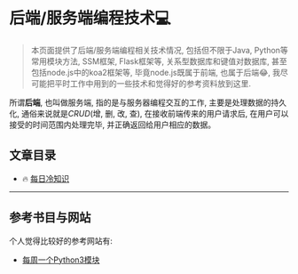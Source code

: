 # 后端/服务端编程技术💻

> 本页面提供了后端/服务端编程相关技术情况, 包括但不限于Java, Python等常用模块方法, SSM框架, Flask框架等, 关系型数据库和键值对数据库, 甚至包括node.js中的koa2框架等, 毕竟node.js既属于前端, 也属于后端:joy:, 我尽可能把平时工作中用到的一些技术和觉得好的参考资料放到这里.

所谓**后端**, 也叫做服务端, 指的是与服务器编程交互的工作, 主要是处理数据的持久化, 通俗来说就是*CRUD*(增, 删, 改, 查), 在接收前端传来的用户请求后, 在用户可以接受的时间范围内处理完毕, 并正确返回给用户相应的数据。

## 文章目录

- :fire: [每日冷知识](./daily.md)

---

## 参考书目与网站

个人觉得比较好的参考网站有:

- [每周一个Python3模块](https://pymotw.com/3/index.html)
